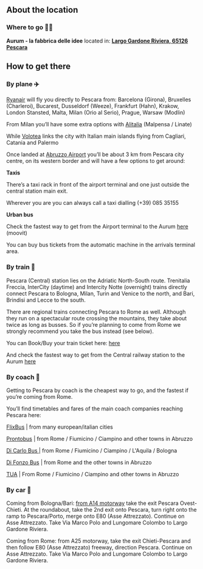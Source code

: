 ## About the location
### Where to go 🚶‍♀️
**Aurum - la fabbrica delle idee** located in: [**Largo Gardone Riviera, 65126 Pescara**](https://goo.gl/maps/AUxddBA9DYeDihZbA?target=_blank)

## How to get there
### By plane ✈️
[Ryanair](https://www.ryanair.com?target=_blank) will fly you directly to Pescara from:
Barcelona (Girona), Bruxelles (Charleroi), Bucarest, Dusseldorf (Weeze), Frankfurt (Hahn), Krakow, London Stansted, Malta, Milan (Orio al Serio), Prague, Warsaw (Modlin)

From Milan you’ll have some extra options with [Alitalia](https://www.alitalia.com/en_gb?target=_blank) (Malpensa / Linate) 

While [Volotea](https://www.volotea.com/en?target=_blank) links the city with Italian main islands flying from Cagliari, Catania and Palermo

Once landed at [Abruzzo Airport](http://www.abruzzoairport.com/default.aspx?lang=en&target=_blank) you’ll be about 3 km from Pescara city centre, on its western border and will have a few options to get around:

**Taxis**

There’s a taxi rack in front of the airport terminal and one just outside the central station main exit.

Wherever you are you can always call a taxi dialling  (+39) 085 35155

**Urban bus**

Check the fastest way to get from the Airport terminal to the Aurum [here](https://moovitapp.com/?from=Pescara%20Aeroporto&to=Largo%20Gardone%20Riviera&fll=42.430244_14.188005&tll=42.453429_14.23512&customerId=4908&ref=1&poiType=street&metroId=3762&lang=en&target=_blank) (moovit)

You can buy bus tickets from the automatic machine in the arrivals terminal area.

### By train 🚄
Pescara (Central) station lies on the Adriatic North-South route. Trenitalia Freccia, InterCity (daytime) and Intercity Notte (overnight) trains directly connect Pescara to Bologna, Milan, Turin and Venice to the north, and Bari, Brindisi and Lecce to the south.

There are regional trains connecting Pescara to Rome as well. Although they run on a spectacular route crossing the mountains, they take about twice as long as busses. So if you’re planning to come from Rome we strongly recommend you take the bus instead (see below).
 
You can Book/Buy your train ticket here: [here](https://www.trenitalia.com/en.html?target=_blank)

And check the fastest way to get from the Central railway station to the Aurum [here](https://moovitapp.com/?from=Pescara%20Centrale%20Railway%20Station&to=Largo%20Gardone%20Riviera&fll=42.46778_14.20417&tll=42.453429_14.23512&customerId=4908&ref=1&poiType=street&metroId=3762&lang=en&target=_blank)


### By coach 🚌
Getting to Pescara by coach is the cheapest way to go, and the fastest if you’re coming from Rome.

You’ll find timetables and fares of the main coach companies reaching Pescara here:

[FlixBus](https://global.flixbus.com/bus-routes?target=_blank) | from many european/italian cities

[Prontobus](http://www.prontobusitalia.it/index.php?lang=en&target=_blank) | from Rome / Fiumicino / Ciampino and other towns in Abruzzo

[Di Carlo Bus ](https://www.dicarlobus.com?target=_blank) | from Rome / Fiumicino / Ciampino / L'Aquila / Bologna 

[Di Fonzo Bus](https://difonzobus.com/en?target=_blank) | from Rome and the other towns in Abruzzo

[TUA](https://tua.mycicero.it/TPWebPortal/solutions?target=_blank) | From Rome / Fiumicino / Ciampino and other towns in Abruzzo


### By car 🚗
Coming from Bologna/Bari:  [from A14 motorway](https://www.google.com/maps/dir/Casello+Pescara+Ovest-Chieti,+A14+-+Autostrada+Adriatica,+66020+Zona+Industriale+Val+Pescara+CH/Largo+Gardone+Riviera,+Pescara,+Province+of+Pescara/@42.4301928,14.1673574,13z/data=!3m1!4b1!4m14!4m13!1m5!1m1!1s0x1331aee889a2ae6d:0x17e789412e5f5b2a!2m2!1d14.1647337!2d42.3961003!1m5!1m1!1s0x1331a63443235265:0x975b5cdda27934e4!2m2!1d14.2363293!2d42.4540277!3e0?target=_blank)  take the exit Pescara Ovest-Chieti. At the roundabout, take the 2nd exit onto Pescara, turn right onto the ramp to Pescara/Porto, merge onto E80 (Asse Attrezzato). Continue on Asse Attrezzato. Take Via Marco Polo and Lungomare Colombo to Largo Gardone Riviera.

Coming from Rome: from A25 motorway, take the exit Chieti-Pescara and then follow E80 (Asse Attrezzato) freeway, direction Pescara. Continue on Asse Attrezzato. Take Via Marco Polo and Lungomare Colombo to Largo Gardone Riviera.